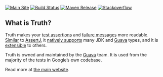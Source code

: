 [![Main Site][gh-pages-shield]][gh-pages-link]
[![Build Status][travis-shield]][travis-link]
[![Maven Release][maven-shield]][maven-link]
[![Stackoverflow][stackoverflow-shield]][stackoverflow-link]

## What is Truth?

Truth makes your [test assertions] and [failure messages] more readable.
[Similar][comparison] to [AssertJ], it [natively supports][known_types] many JDK
and [Guava] types, and it is [extensible][extension] to others.

Truth is owned and maintained by the [Guava] team. It is used from the majority
of the tests in Google’s own codebase.

Read more at [the main website](https://google.github.io/truth).

<!-- references -->

[test assertions]: https://google.github.io/truth/benefits#readable-assertions
[failure messages]: https://google.github.io/truth/benefits#readable-messages
[comparison]: https://google.github.io/truth/comparison
[AssertJ]: http://joel-costigliola.github.io/assertj/
[known_types]: https://google.github.io/truth/known_types
[extension]: https://google.github.io/truth/extension
[Guava]: https://github.com/google/guava
[gh-pages-shield]: https://img.shields.io/badge/main%20site-google.github.io/truth-ff55ff.png?style=flat
[gh-pages-link]: https://google.github.io/truth/
[travis-shield]: https://img.shields.io/travis/google/truth.png
[travis-link]: https://travis-ci.org/google/truth
[maven-shield]: https://img.shields.io/maven-central/v/com.google.truth/truth.png
[maven-link]: https://search.maven.org/artifact/com.google.truth/truth
[stackoverflow-shield]: https://img.shields.io/badge/stackoverflow-truth-5555ff.png?style=flat
[stackoverflow-link]: https://stackoverflow.com/questions/tagged/google-truth
